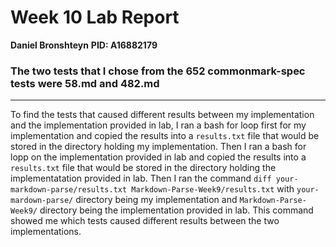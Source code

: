 # Week 10 Lab Report 
**Daniel Bronshteyn**
**PID: A16882179**


### The two tests that I chose from the 652 commonmark-spec tests were 58.md and 482.md

---

To find the tests that caused different results between my implementation and the implementation provided in lab, I ran a bash for loop first for my implementation and copied the results into a `results.txt` file that would be stored in the directory holding my implementation. Then I ran a bash for lopp on the implementation provided in lab and copied the results into a `results.txt` file that would be stored in the directory holding the implementatation provided in lab. Then I ran the command `diff your-markdown-parse/results.txt Markdown-Parse-Week9/results.txt` with `your-mardown-parse/` directory being my implementation and `Markdown-Parse-Week9/` directory being the implementation provided in lab. This command showed me which tests caused different results between the two implementations. 



